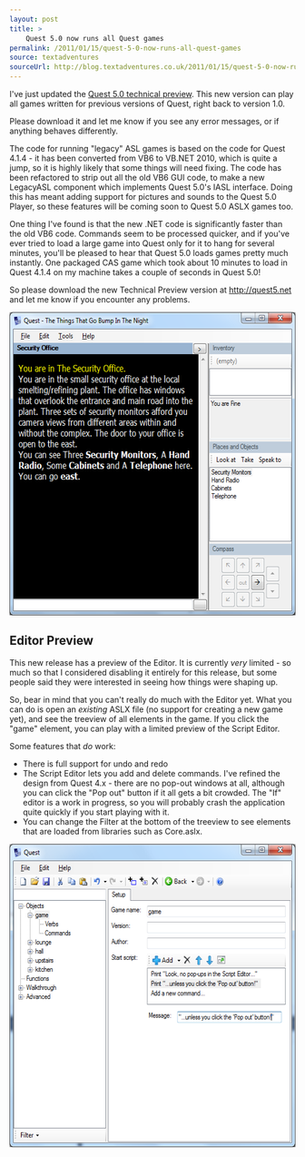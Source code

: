 ```yaml
---
layout: post
title: >
    Quest 5.0 now runs all Quest games
permalink: /2011/01/15/quest-5-0-now-runs-all-quest-games
source: textadventures
sourceUrl: http://blog.textadventures.co.uk/2011/01/15/quest-5-0-now-runs-all-quest-games/
---
```

I've just updated the <a href="http://quest5.net">Quest 5.0 technical preview</a>. This new version can play all games written for previous versions of Quest, right back to version 1.0.

Please download it and let me know if you see any error messages, or if anything behaves differently.

The code for running "legacy" ASL games is based on the code for Quest 4.1.4 - it has been converted from VB6 to VB.NET 2010, which is quite a jump, so it is highly likely that some things will need fixing. The code has been refactored to strip out all the old VB6 GUI code, to make a new LegacyASL component which implements Quest 5.0's IASL interface. Doing this has meant adding support for pictures and sounds to the Quest 5.0 Player, so these features will be coming soon to Quest 5.0 ASLX games too.

One thing I've found is that the new .NET code is significantly faster than the old VB6 code. Commands seem to be processed quicker, and if you've ever tried to load a large game into Quest only for it to hang for several minutes, you'll be pleased to hear that Quest 5.0 loads games pretty much instantly. One packaged CAS game which took about 10 minutes to load in Quest 4.1.4 on my machine takes a couple of seconds in Quest 5.0!

So please download the new Technical Preview version at <a href="http://quest5.net">http://quest5.net</a> and let me know if you encounter any problems.

<a href="/images/2011/textadventuresblog.files.wordpress.com-2011-01-quest5.png"><img class="alignnone size-full wp-image-179" title="Quest 5.0 playing a Quest 4.x game" src="/images/2011/textadventuresblog.files.wordpress.com-2011-01-quest5.png" alt="Quest 5.0 playing a Quest 4.x game" width="578" height="534" /></a>
<h2>Editor Preview</h2>
This new release has a preview of the Editor. It is currently <em>very</em> limited - so much so that I considered disabling it entirely for this release, but some people said they were interested in seeing how things were shaping up.

So, bear in mind that you can't really do much with the Editor yet. What you can do is open an <em>existing</em> ASLX file (no support for creating a new game yet), and see the treeview of all elements in the game. If you click the "game" element, you can play with a limited preview of the Script Editor.

Some features that <em>do</em> work:
<ul>
	<li>There is full support for undo and redo</li>
	<li>The Script Editor lets you add and delete commands. I've refined the design from Quest 4.x - there are no pop-out windows at all, although you can click the "Pop out" button if it all gets a bit crowded. The "If" editor is a work in progress, so you will probably crash the application quite quickly if you start playing with it.</li>
	<li>You can change the Filter at the bottom of the treeview to see elements that are loaded from libraries such as Core.aslx.</li>
</ul>
<a href="/images/2011/textadventuresblog.files.wordpress.com-2011-01-quest5editor.png"><img class="alignnone size-full wp-image-183" title="Quest 5.0 Editor Preview" src="/images/2011/textadventuresblog.files.wordpress.com-2011-01-quest5editor.png" alt="" width="578" height="534" /></a>